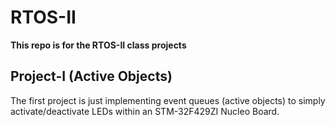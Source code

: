 # RTOS-II

**This repo is for the RTOS-II class projects**


## Project-I (Active Objects)

The first project is just implementing event queues (active objects) to simply activate/deactivate LEDs within an STM-32F429ZI Nucleo Board.
